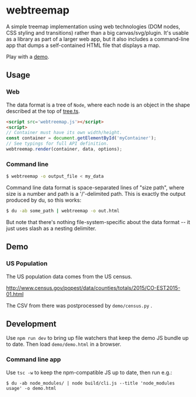 # webtreemap

A simple treemap implementation using web technologies (DOM nodes, CSS styling
and transitions) rather than a big canvas/svg/plugin.  It's usable as a library
as part of a larger web app, but it also includes a command-line app that dumps
a self-contained HTML file that displays a map.

Play with a [demo].

[demo]: http://evmar.github.io/webtreemap/demo.html

## Usage

### Web

The data format is a tree of `Node`, where each node is an object in the shape
described at the top of [tree.ts].

[tree.ts]: https://github.com/evmar/webtreemap/blob/master/tree.ts

```html
<script src='webtreemap.js'></script>
<script>
// Container must have its own width/height.
const container = document.getElementById('myContainer');
// See typings for full API definition.
webtreemap.render(container, data, options);
```

### Command line

```sh
$ webtreemap -o output_file < my_data
```

Command line data format is space-separated lines of "size path", where size is
a number and path is a '/'-delimited path.  This is exactly the output produced
by du, so this works:

```sh
$ du -ab some_path | webtreemap -o out.html
```

But note that there's nothing file-system-specific about the data format -- it
just uses slash as a nesting delimiter.

## Demo

### US Population

The US population data comes from the US census.

http://www.census.gov/popest/data/counties/totals/2015/CO-EST2015-01.html

The CSV from there was postprocessed by `demo/census.py` .

## Development

Use `npm run dev` to bring up file watchers that keep the demo JS bundle up
to date.  Then load `demo/demo.html` in a browser.

### Command line app

Use `tsc -w` to keep the npm-compatible JS up to date, then run e.g.:

```
$ du -ab node_modules/ | node build/cli.js --title 'node_modules usage' -o demo.html
```

